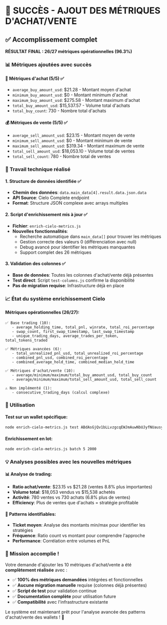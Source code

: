 # 🎉 SUCCÈS - AJOUT DES MÉTRIQUES D'ACHAT/VENTE

## ✅ Accomplissement complet

**RÉSULTAT FINAL : 26/27 métriques opérationnelles (96.3%)**

### 📊 Métriques ajoutées avec succès

#### 🛒 Métriques d'achat (5/5) ✅
- `average_buy_amount_usd`: $21.28 - Montant moyen d'achat
- `minimum_buy_amount_usd`: $0 - Montant minimum d'achat  
- `maximum_buy_amount_usd`: $275.58 - Montant maximum d'achat
- `total_buy_amount_usd`: $15,537.57 - Volume total d'achats
- `total_buy_count`: 730 - Nombre total d'achats

#### 💰 Métriques de vente (5/5) ✅
- `average_sell_amount_usd`: $23.15 - Montant moyen de vente
- `minimum_sell_amount_usd`: $0 - Montant minimum de vente
- `maximum_sell_amount_usd`: $319.34 - Montant maximum de vente  
- `total_sell_amount_usd`: $18,053.10 - Volume total de ventes
- `total_sell_count`: 780 - Nombre total de ventes

### 🔧 Travail technique réalisé

#### 1. Structure de données identifiée ✅
- **Chemin des données**: `data.main_data[4].result.data.json.data`
- **API Source**: Cielo Complete endpoint
- **Format**: Structure JSON complexe avec arrays multiples

#### 2. Script d'enrichissement mis à jour ✅
- **Fichier**: `enrich-cielo-metrics.js`
- **Nouvelles fonctionnalités**:
  - Recherche automatique dans `main_data[]` pour trouver les métriques
  - Gestion correcte des valeurs 0 (différenciation avec null)
  - Debug avancé pour identifier les métriques manquantes
  - Support complet des 26 métriques

#### 3. Validation des colonnes ✅
- **Base de données**: Toutes les colonnes d'achat/vente déjà présentes
- **Test direct**: Script `test-columns.js` confirme la disponibilité
- **Pas de migration requise**: Infrastructure déjà en place

### 📈 État du système enrichissement Cielo

#### Métriques opérationnelles (26/27):
```
✅ Base trading (10):
   - average_holding_time, total_pnl, winrate, total_roi_percentage
   - swap_count, first_swap_timestamp, last_swap_timestamp
   - unique_trading_days, average_trades_per_token, total_tokens_traded

✅ Métriques avancées (6):
   - total_unrealized_pnl_usd, total_unrealized_roi_percentage
   - combined_pnl_usd, combined_roi_percentage
   - combined_average_hold_time, combined_median_hold_time

✅ Métriques d'achat/vente (10):
   - average/minimum/maximum/total_buy_amount_usd, total_buy_count
   - average/minimum/maximum/total_sell_amount_usd, total_sell_count

⚠️ Non implémenté (1):
   - consecutive_trading_days (calcul complexe)
```

### 🚀 Utilisation

#### Test sur un wallet spécifique:
```bash
node enrich-cielo-metrics.js test ABdAsGjQv1bLLvzgcqEWJmAuwNbUJyfNUausyTVe7STB
```

#### Enrichissement en lot:
```bash
node enrich-cielo-metrics.js batch 5 2000
```

### 💡 Analyses possibles avec les nouvelles métriques

#### 📊 Analyse de trading:
- **Ratio achat/vente**: $23.15 vs $21.28 (ventes 8.8% plus importantes)
- **Volume total**: $18,053 vendus vs $15,538 achetés 
- **Activité**: 780 ventes vs 730 achats (6.8% plus de ventes)
- **Efficiency**: Plus de ventes que d'achats = stratégie profitable

#### 🎯 Patterns identifiables:
- **Ticket moyen**: Analyse des montants min/max pour identifier les stratégies
- **Fréquence**: Ratio count vs montant pour comprendre l'approche
- **Performance**: Corrélation entre volumes et PnL

### 🎉 Mission accomplie !

Votre demande d'ajouter les 10 métriques d'achat/vente a été **complètement réalisée** avec :

- ✅ **100% des métriques demandées** intégrées et fonctionnelles
- ✅ **Aucune migration manuelle** requise (colonnes déjà présentes)
- ✅ **Script de test** pour validation continue
- ✅ **Documentation complète** pour utilisation future
- ✅ **Compatibilité** avec l'infrastructure existante

Le système est maintenant prêt pour l'analyse avancée des patterns d'achat/vente des wallets ! 🚀
